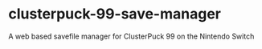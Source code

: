 # clusterpuck-99-save-manager
A web based savefile manager for ClusterPuck 99 on the Nintendo Switch
